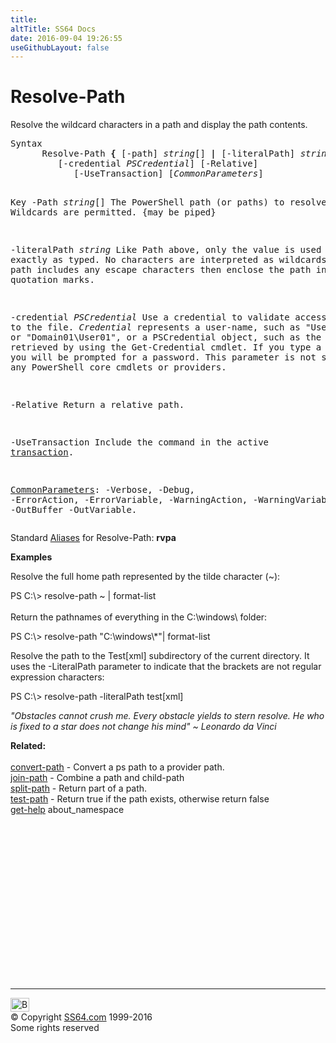 ```yaml
---
title:
altTitle: SS64 Docs
date: 2016-09-04 19:26:55
useGithubLayout: false
---
```

<!-- #BeginLibraryItem "/Library/head_ps.lbi" --><!-- #EndLibraryItem --><h1>Resolve-Path</h1> 
<p>Resolve the wildcard characters in a path and display the path contents.</p>
<pre>Syntax
      Resolve-Path <b>{</b> [-path] <i>string</i>[] <b>|</b> [-literalPath] <i>string</i>[] <b>}</b>
         [-credential <i>PSCredential</i>] [-Relative]
            [-UseTransaction] [<i>CommonParameters</i>]

Key
   -Path <i>string</i>[]
       The PowerShell path (or paths) to resolve
       Wildcards are permitted. {may be piped}

   -literalPath <i>string</i>
       Like Path above, only the value is used exactly as typed.
       No characters are interpreted as wildcards. If the path includes any
       escape characters then enclose the path in single quotation marks.

   -credential <i>PSCredential</i>
       Use a credential to validate access to the file. <i>Credential</i> represents
       a user-name, such as "User01" or "Domain01\User01", or a PSCredential
       object, such as the one retrieved by using the Get-Credential cmdlet.
       If you type a user name, you will be prompted for a password.
       This parameter is not supported by any PowerShell core cmdlets or providers.

   -Relative
       Return a relative path.

   -UseTransaction
       Include the command in the active <a href="syntax-transactions.html">transaction</a>.

   <a href="common.html">CommonParameters</a>:
       -Verbose, -Debug, -ErrorAction, -ErrorVariable, -WarningAction, -WarningVariable,
       -OutBuffer -OutVariable.</pre>
<p>Standard <a href="get-alias.html">Aliases</a> for Resolve-Path:<span class="code"> <b>rvpa</b></span></p>
<p><b>Examples</b></p>
<p>  Resolve the full home path represented by the tilde character (<span class="code">~</span>):</p>
<p><span class="code">PS C:\&gt; resolve-path ~ | format-list</span><br><br>
Return the pathnames of everything in the C:\windows\ folder:</p>
<p class="code">PS C:\&gt; resolve-path "C:\windows\*"| format-list</p>
<p>Resolve the path to the <span class="code">Test[xml]</span> subdirectory of the current directory. It uses the -LiteralPath parameter to indicate that the brackets are not regular expression characters:</p>
<p class="code">PS C:\&gt; resolve-path -literalPath test[xml]</p>
<p class="quote"><i>"Obstacles cannot crush me. Every obstacle yields to stern resolve. He who is fixed to a star does not change his mind" ~ Leonardo da Vinci </i></p>
<p><b>Related:</b><br><br>
<a href="convert-path.html">convert-path</a> - Convert a ps path to a provider path.<br>
<a href="join-path.html">join-path</a> - Combine a path and child-path<br>
<a href="split-path.html">split-path</a> - Return part of a path.<br>
<a href="test-path.html">test-path</a> - Return true if the path exists, otherwise return false<br>
<a href="get-help.html">get-help</a> about_namespace</p><!-- #BeginLibraryItem "/Library/foot_ps.lbi" --><p>
<!-- PowerShell300 -->
<ins class="adsbygoogle" style="display:inline-block;width:300px;height:250px" data-ad-client="ca-pub-6140977852749469" data-ad-slot="6253539900"></ins>
<script>
(adsbygoogle = window.adsbygoogle || []).push({});
</script></p>
<hr>
<div id="bl" class="footer"><a href="resolve-path.html#"><img src="../images/top.png" width="30" height="22" alt="Back to the Top"></a></div>
<div id="br" class="footer, tagline">© Copyright <a href="../index.html">SS64.com</a> 1999-2016<br>
Some rights reserved</div><!-- #EndLibraryItem -->

